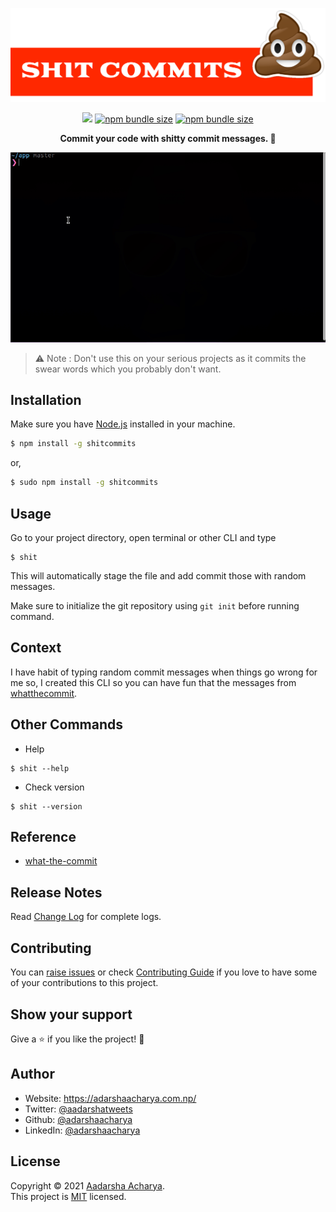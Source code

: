 <p align="center">
<img src="assets/logo.svg" alt="Logo" />
</p>

<p align="center">
<a href="https://www.npmjs.org/package/shitcommits"><img src="https://img.shields.io/npm/v/shitcommits?style=flat-square&logo=npm&label=npm"></a>
<a href="https://www.npmjs.org/package/shitcommits"><img alt="npm bundle size" src="https://img.shields.io/bundlephobia/min/shitcommits?color=brightgreen&label=package%20size&style=flat-square"></a>
<a href="https://www.npmjs.org/package/shitcommits"><img alt="npm bundle size" src="https://img.shields.io/npm/l/shitcommits?style=flat-square"></a>

</p>

<p align="center">
<b>
   Commit your code with shitty commit messages. 💩 
   </b>
</b>

<p align="center">
<img src="assets/demo.gif" alt="demo">
</p>

> ⚠️ Note : Don't use this on your serious projects as it commits the swear words which you probably don't want.

## Installation

Make sure you have [Node.js](https://nodejs.org/) installed in your machine.

```bash
$ npm install -g shitcommits
```

or,

```bash
$ sudo npm install -g shitcommits
```

## Usage

Go to your project directory, open terminal or other CLI and type

```
$ shit
```

This will automatically stage the file and add commit those with random messages.

Make sure to initialize the git repository using `git init` before running command.

## Context

I have habit of typing random commit messages when things go wrong for me so, I created this CLI so you can have fun that the messages from [whatthecommit](http://whatthecommit.com/).

## Other Commands

- Help

```
$ shit --help
```

- Check version

```shit
$ shit --version
```

## Reference

- [what-the-commit](https://www.npmjs.com/package/what-the-commit)

## Release Notes

Read [Change Log](CHANGELOG.md) for complete logs.

## Contributing

You can [raise issues](https://github.com/adarshaacharya/shitcommits/issues) or check [Contributing Guide](CONTRIBUTING.md) if you love to have some of your contributions to this project.

## Show your support

Give a ⭐️ if you like the project! :tada:

## Author

- Website: <https://adarshaacharya.com.np/>
- Twitter: [@aadarshatweets](https://twitter.com/aadarshatweets)
- Github: [@adarshaacharya](https://github.com/adarshaacharya)
- LinkedIn: [@adarshaacharya](https://linkedin.com/in/adarshaacharya)

## License

Copyright © 2021 [Aadarsha Acharya](http://adarshaacharya.com.np/).<br />
This project is [MIT](https://github.com/adarshaacharya/shitcommits/blob/master/LICENSE) licensed.
